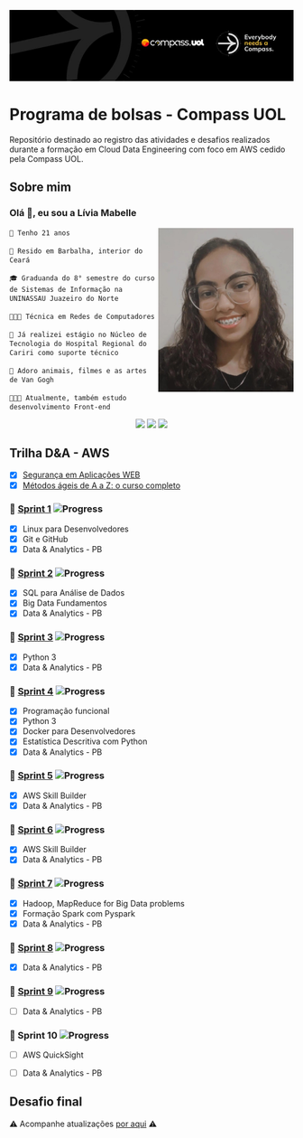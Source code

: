 ![Banner da Compass UOL](imagens/banner-compass.jpeg)

# Programa de bolsas - Compass UOL

Repositório destinado ao registro das atividades e desafios realizados durante a formação em Cloud Data Engineering com foco em AWS cedido pela Compass UOL. 


## Sobre mim

### Olá 👋, eu sou a **Lívia Mabelle**

<img align="right" src="imagens/minha-foto.jpeg" width="240"/>

```
🎂 Tenho 21 anos

📌 Resido em Barbalha, interior do Ceará

🎓 Graduanda do 8° semestre do curso de Sistemas de Informação na UNINASSAU Juazeiro do Norte

👩🏽‍🎓 Técnica em Redes de Computadores 

🏥 Já realizei estágio no Núcleo de Tecnologia do Hospital Regional do Cariri como suporte técnico

🌻 Adoro animais, filmes e as artes de Van Gogh

👩🏽‍💻 Atualmente, também estudo desenvolvimento Front-end

```

<div align="center"> 
  <a href = "mailto:liviamabelle@gmail.com"><img src="https://img.shields.io/badge/Gmail-D14836?style=for-the-badge&logo=gmail&logoColor=white" target="_blank"></a>
  <a href="https://www.linkedin.com/in/livia--alves" target="_blank"><img src="https://img.shields.io/badge/LinkedIn-0077B5?style=for-the-badge&logo=linkedin&logoColor=white" target="_blank"></a> 
  <a href="mailto:livia.alves.pb@compasso.com.br" target="_blank"><img src="https://img.shields.io/badge/Microsoft_Outlook-0078D4?style=for-the-badge&logo=microsoft-outlook&logoColor=white" target="_blank"></a> 
</div> 

## Trilha D&A - AWS 

- [x] [Segurança em Aplicações WEB](imagens/certificado-segurança-web.jpg)
- [x] [Métodos ágeis de A a Z: o curso completo](imagens/certificado-metodos-ageis.jpg)

### 🧩 [Sprint 1](sprint_1/README.md) ![Progress](https://progress-bar.dev/100/)


- [x] Linux para Desenvolvedores
- [x] Git e GitHub
- [X] Data & Analytics - PB

### 🧩 [Sprint 2](sprint_2/README.md) ![Progress](https://progress-bar.dev/100/)
- [x] SQL para Análise de Dados
- [x] Big Data Fundamentos 
- [x] Data & Analytics - PB

### 🧩 [Sprint 3](sprint_3/README.md) ![Progress](https://progress-bar.dev/100/)
- [x] Python 3
- [x] Data & Analytics - PB

### 🧩 [Sprint 4](sprint_4/README.md) ![Progress](https://progress-bar.dev/100/)
- [x] Programação funcional 
- [x] Python 3
- [x] Docker para Desenvolvedores
- [x] Estatística Descritiva com Python
- [x] Data & Analytics - PB

### 🧩 [Sprint 5](sprint_5/README.md) ![Progress](https://progress-bar.dev/100/)
- [x] AWS Skill Builder
- [x] Data & Analytics - PB

### 🧩 [Sprint 6](sprint_6/README.md) ![Progress](https://progress-bar.dev/100/)
- [x] AWS Skill Builder
- [x] Data & Analytics - PB

### 🧩 [Sprint 7](sprint_7/README.md) ![Progress](https://progress-bar.dev/100/)
- [x] Hadoop, MapReduce for Big Data problems
- [x] Formação Spark com Pyspark
- [x] Data & Analytics - PB

### 🧩 [Sprint 8](sprint_8/README.md) ![Progress](https://progress-bar.dev/100/)
- [x] Data & Analytics - PB

### 🧩 [Sprint 9](sprint_9/README.md) ![Progress](https://progress-bar.dev/67/)
- [ ] Data & Analytics - PB

### 🧩 Sprint 10 ![Progress](https://progress-bar.dev/0/)
- [ ] AWS QuickSight
- [ ] Data & Analytics - PB


## Desafio final

⚠️ Acompanhe atualizações [por aqui](desafio/README.md) ⚠️

#
